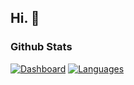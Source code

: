 Hi. 🤔
-----
### **Github Stats**
[![Dashboard](https://github-readme-stats.vercel.app/api?username=MiFeng-super&show_icons=true&theme=radical)](https://github.com/MiFeng-super)
[![Languages](https://github-readme-stats.vercel.app/api/top-langs/?username=MiFeng-super&hide=html&layout=compact&langs_count=10&theme=radical)](https://github.com/MiFeng-super)
<!--
**MiFeng-super/MiFeng-super** is a ✨ _special_ ✨ repository because its `README.md` (this file) appears on your GitHub profile.

Here are some ideas to get you started:

- 🔭 I’m currently working on ...
- 🌱 I’m currently learning ...
- 👯 I’m looking to collaborate on ...
- 🤔 I’m looking for help with ...
- 💬 Ask me about ...
- 📫 How to reach me: ...
- 😄 Pronouns: ...
- ⚡ Fun fact: ...
-->
